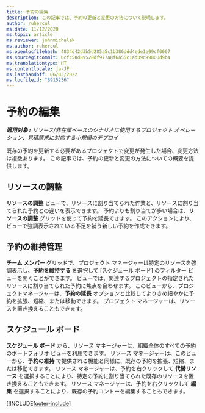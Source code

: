 ```yaml
---
title: 予約の編集
description: この記事では、予約の更新と変更の方法について説明します。
author: ruhercul
ms.date: 11/12/2020
ms.topic: article
ms.reviewer: johnmichalak
ms.author: ruhercul
ms.openlocfilehash: 4834d42d3b5d285a5c1b386ddd4ede1e09cf0067
ms.sourcegitcommit: 6cfc50d89528df977a8f6a55c1ad39d99800d9b4
ms.translationtype: HT
ms.contentlocale: ja-JP
ms.lasthandoff: 06/03/2022
ms.locfileid: "8915236"
---
```

# <a name="edit-bookings"></a>予約の編集

_**適用対象 :** リソース/非在庫ベースのシナリオに使用するプロジェクト オペレーション、見積請求に対応する小規模のデプロイ_


既存の予約を更新する必要があるプロジェクトで変更が発生した場合、変更方法は複数あります。 この記事では、予約の更新と変更の方法についての概要を提供します。

## <a name="resource-reconciliation"></a>リソースの調整

**リソースの調整** ビューで、リソースに割り当てられた作業と、リソースに割り当てられた予約との違いを表示できます。 予約よりも割り当てが多い場合は、**リソースの調整** グリッドを使って予約を延長できます。 このアクションにより、ビューで強調表示されている不足を補う新しい予約を作成できます。

## <a name="maintain-bookings"></a>予約の維持管理

**チーム メンバー** グリッドで、プロジェクト マネージャーは特定のリソースを強調表示し、**予約を維持する** を選択して [スケジュール ボード] のフィルター ビューを開くことができます。 ビューでは、関連するプロジェクトの指定されたリソースに割り当てられた予約に焦点を合わせます。 このビューから、プロジェクトマネージャーは、**予約の延長** オプションと比較してよりきめ細やかに予約を拡張、短縮、または移動できます。 プロジェクト マネージャーは、リソースを置き換えることもできます。

## <a name="schedule-board"></a>スケジュール ボード

**スケジュール ボード** から、リソース マネージャーは、組織全体のすべての予約のポートフォリオ ビューを利用できます。 リソース マネージャーは、このビューから、**予約の維持** で提供される機能と同様に、既存の予約を拡張、短縮、または移動できます。 リソース マネージャーは、予約を右クリックして **代替リソース** を選択することにより、特定の予約に割り当てられた既存のリソースを置き換えることもできます。 リソース マネージャーは、予約を右クリックして **編集** を選択することにより、既存の予約コントーを編集することもできます。


[!INCLUDE[footer-include](../includes/footer-banner.md)]